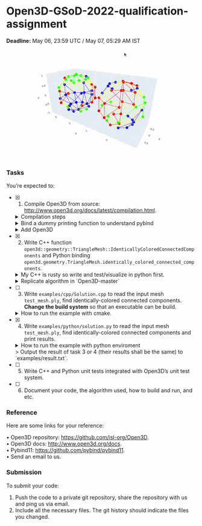 # Open3D-GSoD-2022-qualification-assignment

**Deadline:** May 06, 23:59 UTC / May 07, 05:29 AM IST

![](./assets/test_mesh.gif)

### Tasks

You’re expected to:

- [x] 1. Compile Open3D from source: http://www.open3d.org/docs/latest/compilation.html.

  <details closed>
  <summary>Compilation steps</summary>
    <br>

    <h3>1. System specs</h3>

    <b>Note:</b> This is a CPU only machine from github codespaces.

    <pre>
    OS: Ubuntu 20.04.4 LTS (Focal Fossa)                # `cat /etc/os-release`
    gcc: gcc (Ubuntu 9.4.0-1ubuntu1~20.04.1) 9.4.0      # `gcc --version`
    clang: clang version 10.0.0-4ubuntu1                # `clang --version`
    cmake: cmake version 3.23.1                         # `cmake --verson` after following steps from `https://apt.kitware.com/` 
    CUDA: n/a
    ccache: ccache version 3.7.7                        # `ccache --version` after `sudo apt install ccache` (CPU Only)
    Python: 3.8.12                                      # `python --version`
    </pre>


    <h3>2. Setup</h3>
    
    A. Clone `git clone https://github.com/isl-org/Open3D`</br>
    B. Install dependencies `cd Open3D && util/install_deps_ubuntu.sh`</br>
    C. Config `mkdir build && cd build && sudo cmake ..`</br>
    D. Build `make -j$(nproc)` <b>(takes veryyy long time)</b></br>
    E. Install Open3d C++ lib `sudo make install`</br>
    F. Install Open3d Python lib `make install-pip-package`</br>
    E. Verify `python -c "import open3d; print(dir(open3d));"`</br>

    </br>
    </br>

  </details>

  <details closed>
  <summary>Bind a dummy printing function to understand pybind</summary>
    <br>    

    <i>You may follow similar steps to add your own custom method</i>

    - Add `DummyMethod` *signature* in `./Open3D/cpp/open3d/geometry/TriangleMesh.h` file<br>
      ```c++
      // just like signature of `IsEdgeManifold` 
      // ---------------------------------------
      ...
      /// Function for testing how to use pybind
      bool DummyMethod(bool arg1 = true) const;
      ...
      ```
    - Add `DummyMethod` *definition* in `./Open3D/cpp/open3d/geometry/TriangleMesh.cpp`<br>
      ```c++
      // outside the TriangleMesh class just like `IsEdgeManifold`'s definition
      // ----------------------------------------------------------------------
      bool TriangleMesh::DummyMethod(
              bool arg1 /* = true */) const {
          // dummy function
          return true;
      }
      ```
    - Add `dummy_method` *binding* in `./Open3D/cpp/pybind/geometry/trianglemesh.cpp`<br> 
      ```c++
      // just like binding `is_edge_manifold`
      // -----------------------------------
      ...
      .def("dummy_method", &TriangleMesh::DummyMethod,
           "Dummy method to test pybinding.")
      ...

      ```
    - Run `cd build && sudo cmake .. && make -j$(nproc) && sudo make install && make install-pip-package` (there should be no c++ errors)<br>
    - Test in python interpreter<br>
      ```
      >>> import open3d as o3d
      >>> o3d.geometry.TriangleMesh().dummy_method(-1)
      True
      ```

  </details>

  <details closed>

  <summary>Add Open3D</summary>
    <br>    

    **Note:** We are simply uploading the Open3D project folder and removing all tracking information by deleting the `.git` folder. A better way to add it is using submodules. But **not using submodules here because it is definitely an overkill!**

    > ### Add as submodule
    > 
    > Add Open3D project as a trackable project inside current project using
    > ```shell
    > git submodule add https://github.com/isl-org/Open3D
    > ```
    > 
    > ALternatively, you may also add Open3d in the main dir by simply cloning it but changes will not be tracked if done so.

  </details>



- [x] 2. Write C++ function `open3d::geometry::TriangleMesh::IdenticallyColoredConnectedComponents` and Python binding `open3d.geometry.TriangleMesh.identically_colored_connected_components`.
  <details closed>
  <summary>My C++ is rusty so write and test/visualize in python first.</summary>
    <br>  
    There are three methods using which we can solve the problem:<br>
    
      1. Transform the graph into a new graph where only **edges with same colored vertices are connected** and then apply DFS<br/>
      2. Using laplacian matrix, eigen values and vectors<br/>
      3. (optimzed) Apply DFS without graph transformation.

    All Three of them are implemented in [core_logic.py](./core_logic.py) file along with visualisations using graph objects.<br>
    Solution `3.` is same as `1` but we make a minor change in DFS to make original graph appear as if it is the skipped new graph<br>

    ```python
    def dfs_custom(visited, graph, node, accumulator, vertex_colors):
        if node not in visited:
            accumulator.append(node)
            visited.add(node)
            for neighbour in graph[node]:
                if vertex_colors[node]!=vertex_colors[neighbour]:
                    continue
                dfs_custom(visited, graph, neighbour, accumulator, vertex_colors)
                
    def identically_colored_connected_compontents_dfs_optimized(adjacency_list, vertex_colors, debug=False):
        # convert to unique string ids (this step is not really required)
        for i in range(len(vertex_colors)):
            vertex_colors[i] = f'rgba({int(vertex_colors[i][0]*255)}, {int(vertex_colors[i][1]*255)}, {int(vertex_colors[i][2]*255)}, 255)'
        # note: no new graph
        # find connected components using DFS
        connected_components = []
        visited = set()
        for v in range(len(adjacency_list)):
            if v in visited:
                continue
            accumulator = []
            dfs_custom(visited, adjacency_list, v, accumulator, vertex_colors)
            connected_components.append(accumulator)
        return connected_components
    ```
    
    > - We won't follow laplacian method becuase it tricky due to precision issues. Moreover it has O(n^3) time complexity.
    > - Results of DFS algotithm are correct for both the meshes - `test_mesh.ply` and graph given in `assignment.pdf` 
  </details>
  <details closed>
  <summary>Replicate algorithm in `Open3D-master`</summary>
    <br>  
    
    First, check how to access `vertices`, `vertex_colors` and `adjacency_list` within `./Open3D/cpp/open3d/geometry/TriangleMesh.cpp` and re-write python logic in C++.
    
    1. Add `IdenticallyColoredConnectedComponents` method signature in `./Open3D/cpp/open3d/geometry/TriangleMesh.h` <br>
    2. Add `IdenticallyColoredConnectedComponents` method definition in `./Open3D/cpp/open3d/geometry/TriangleMesh.cpp` <br>
    3. Add `identically_colored_connected_components` python binding in `./Open3D/cpp/pybind/geometry/trianglemesh.cpp` <br>
    4. Run `cd build && sudo cmake .. && make -j$(nproc) && sudo make install && make install-pip-package` <br>
    5. Test new method in C++ and Python 
    ```
    // python output
    [[0, 10, 20, 30, 40, 41, 1, 34, 24, 15, 5, 14, 23, 13, 21, 29, 19, 9, 8], [2, 12, 3, 4, 11], [6, 7], [16, 25, 17, 27, 18], [22, 32, 33, 31], [26, 36, 37, 28, 38, 39, 35], [42, 53, 63, 44, 52, 50, 49, 48, 47, 46, 55], [43, 83, 64, 74, 65, 73, 82, 72, 81, 71, 80, 62, 54, 77, 67, 76, 58, 59], [45], [51], [56, 66, 57], [60, 70, 61, 69, 68], [75], [78, 79]]
    
    // cpp output
    [[0, 8, 9, 10, 19, 20, 21, 30, 40, 1, 41, 34, 24, 23, 13, 14, 5, 15, 29], [2, 11, 3, 4, 12], [6, 7], [16, 17, 18, 27, 25], [22, 32, 33, 31], [26, 35, 36, 37, 38, 28, 39], [42, 44, 53, 52, 63, 46, 55, 47, 48, 49, 50], [43, 74, 64, 65, 73, 72, 71, 81, 80, 82, 83, 62, 54, 76, 67, 58, 59, 77], [45], [51], [56, 57, 66], [60, 61, 70, 69, 68], [75], [78, 79]]
    ```
    > May need ordering / sorting algorithm

    > ### Common issues
    > while running cpp file using `gcc examples/cpp/IdenticallyColoredConnectedComponents.cpp -lstdc++` error is raised -
    > ```
    > /usr/local/include/open3d/camera/PinholeCameraIntrinsic.h:29:10: fatal error: Eigen/Core: No such file or directory
    > ```
    > Solution is to run in shell:
    > ```
    > sudo apt-get install libeigen3-dev
    > sudo ln -s /usr/include/eigen3/Eigen /usr/include/Eigen
    > ```
    > 
    > similarly the ```sudo apt install libfmt-dev libglfw3-dev ```
  </details>
- [ ] 3. Write `examples/cpp/Solution.cpp` to read the input mesh `test_mesh.ply`, find identically-colored connected components. **Change the build system** so that an executable can be build.
  <details closed>
  <summary>How to run the example with cmake.</summary>
    <br>
  <details>
- [x] 4. Write `examples/python/solution.py` to read the input mesh `test_mesh.ply`, find identically-colored connected components and print results.

  <details closed>
  <summary>How to run the example with python enviroment</summary>
    <br>
    
    Activate enviroment and run from main directory of Open3D:<br>
    ```shell
    $ source venv/bin/activate
    $ cd Open3D-master
    $ python3 examples/python/solution.py 
    ```
    Results will be generated in `examples/result.txt` like the one below for `test_mesh.ply`
    ```txt
    0	10	20	30	40	41	1	34	24	15	5	14	23	13	21	29	19	9	8	
    2	12	3	4	11	
    6	7	
    16	25	17	27	18	
    22	32	33	31	
    26	36	37	28	38	39	35	
    42	53	63	44	52	50	49	48	47	46	55	
    43	83	64	74	65	73	82	72	81	71	80	62	54	77	67	76	58	59	
    45	
    51	
    56	66	57	
    60	70	61	69	68	
    75	
    78	79	
    ```

  </details>
  > Output the result of task 3 or 4 (their results shall be the same) to `examples/result.txt`.
- [ ] 5. Write C++ and Python unit tests integrated with Open3D’s unit test system.
- [ ] 6. Document your code, the algorithm used, how to build and run, and etc.

### Reference
Here are some links for your reference:

• Open3D repository: https://github.com/isl-org/Open3D. <br/>
• Open3D docs: http://www.open3d.org/docs. <br/>
• Pybind11: https://github.com/pybind/pybind11. <br/>
• Send an email to us. <br/>

### Submission

To submit your code:

1. Push the code to a private git repository, share the repository with us and ping us via email.<br/>
2. Include all the necessary files. The git history should indicate the files you changed.<br/>
